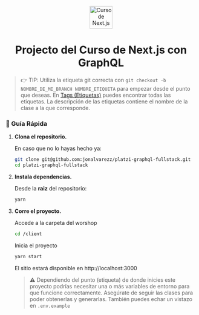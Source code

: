 <p align="center">
  <a href="https://platzi.com/cursos/nextjs-graphql/" target="_blank">
    <img alt="Curso de Next.js con GraphQL" src="https://static.platzi.com/media/achievements/piezas-nextjs-graphql_badge-cbeed361-b95b-439e-a48b-ce024f85384e.png" width="60" />
  </a>
</p>
<h1 align="center">
Projecto del Curso de Next.js con GraphQL
</h1>

> 👉 TIP: Utiliza la etiqueta git correcta con `git checkout -b NOMBRE_DE_MI_BRANCH NOMBRE_ETIQUETA` para empezar desde el punto que deseas. En [Tags (Etiquetas)](https://github.com/jonalvarezz/platzi-graphql-fullstack/tags) puedes encontrar todas las etiquetas. La descripción de las etiquetas contiene el nombre de la clase a la que corresponde. 


### 🤖 Guía Rápida

1.  **Clona el repositorio.**

    En caso que no lo hayas hecho ya: 

    ```sh
    git clone git@github.com:jonalvarezz/platzi-graphql-fullstack.git
    cd platzi-graphql-fullstack
    ```
    
1.  **Instala dependencias.**

    Desde la **raiz** del repositorio:

    ```sh
    yarn
    ```

1.  **Corre el proyecto.**
    
    Accede a la carpeta del worshop

    ```sh
    cd /client
    ```

    Inicia el proyecto

    ```sh
    yarn start
    ```

    El sitio estará disponible en http://localhost:3000
    
    > ⚠️ Dependiendo del punto (etiqueta) de donde inicies este proyecto podrías necesitar una o más variables de entorno para que funcione correctamente. Asegúrate de seguir las clases para poder obtenerlas y generarlas. También puedes echar un vistazo en `.env.example`
    
